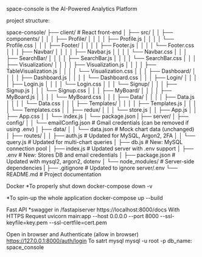 space-console is the AI-Powered Analytics Platform

project structure:

space-console/
├── client/             # React front-end
│   ├── src/
│   │   ├── components/
│   │   │   ├── Profile/
│   │   │   │   ├── Profile.js
│   │   │   │   └── Profile.css
│   │   │   ├── Footer/
│   │   │   │   ├── Footer.js
│   │   │   │   └── Footer.css
│   │   │   ├── Navbar/
│   │   │   │   ├── Navbar.js
│   │   │   │   └── Navbar.css
│   │   │   ├── SearchBar/
│   │   │   │   ├── SearchBar.js
│   │   │   │   └── SearchBar.css
│   │   │   ├── Visualization/
│   │   │   │   ├── Visualization.js
│   │   │   │   ├── TableVisualization.js
│   │   │   │   └── Visualization.css
│   │   │   ├── Dashboard/
│   │   │   │   ├── Dashboard.js
│   │   │   │   └── Dashboard.css
│   │   │   ├── Login/
│   │   │   │   ├── Login.js
│   │   │   │   └── Login.css
│   │   │   └── Signup/
│   │   │       ├── Signup.js
│   │   │       └── Signup.css
│   │   │   ├── MyBoard/
│   │   │   │   ├── MyBoard.js
│   │   │   │   └── MyBoard.css
│   │   │   ├── Data/
│   │   │   │   ├── Data.js
│   │   │   │   └── Data.css
│   │   │   ├── Templates/
│   │   │   │   ├── Templates.js
│   │   │   │   └── Templates.css
│   │   ├── redux/
│   │   │   └── store.js
│   │   ├── App.js
│   │   ├── App.css
│   │   └── index.js
│   └── package.json
|
├── server/
│   ├── config/
│   │   └── emailConfig.json    # Gmail credentials (can be removed if using .env)
│   ├── data/
│   │   └── data.json           # Mock chart data (unchanged)
│   ├── routes/
│   │   ├── auth.js             # Updated for MySQL, Argon2, 2FA
│   │   └── query.js            # Updated for multi-chart queries
│   ├── db.js                   # New: MySQL connection pool
│   ├── index.js                # Updated server with .env support
│   ├── .env                    # New: Stores DB and email credentials
│   ├── package.json            # Updated with mysql2, argon2, dotenv
│   └── node_modules/           # Server-side dependencies
|
├── .gitignore                  # Updated to ignore server/.env
└── README.md                   # Project documentation

Docker
*To properly shut down
docker-compose down -v

*To spin-up the whole application
docker-compose up --build

Fast API
*swagger
in /fastapiserver
https://localhost:8000/docs
With HTTPS Request
uvicorn main:app --host 0.0.0.0 --port 8000 --ssl-keyfile=key.pem --ssl-certfile=cert.pem

Open in browser and Authenticate (allow in browser)
https://127.0.0.1:8000/auth/login
To satrt mysql
mysql -u root -p
db_name: space_console